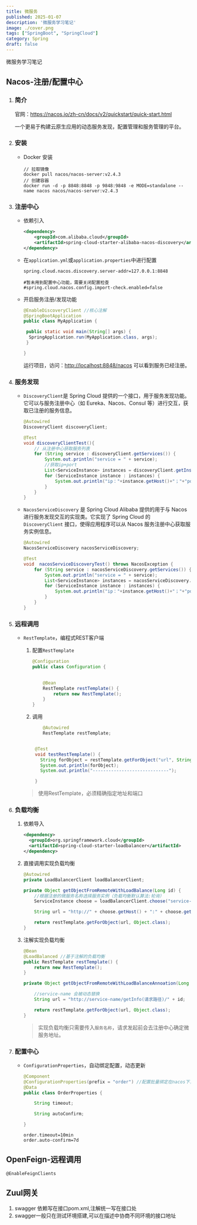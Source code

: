 ```yaml
---
title: 微服务
published: 2025-01-07
description: '微服务学习笔记'
image: ./cover.png
tags: ["SpringBoot", "SpringCloud"]
category: Spring
draft: false
---
```

微服务学习笔记
<!-- more -->

## Nacos-注册/配置中心

1. ### 简介

   官网：<https://nacos.io/zh-cn/docs/v2/quickstart/quick-start.html>

   一个更易于构建云原生应用的动态服务发现，配置管理和服务管理的平台。

2. ### 安装

   - Docker 安装

     ``` shell
     // 拉取镜像
     docker pull nacos/nacos-server:v2.4.3
     // 创建容器
     docker run -d -p 8848:8848 -p 9848:9848 -e MODE=standalone --name nacos nacos/nacos-server:v2.4.3
     
     ```

3. ### 注册中心

   - 依赖引入

     ```xml
     <dependency>
         <groupId>com.alibaba.cloud</groupId>
         <artifactId>spring-cloud-starter-alibaba-nacos-discovery</artifactId>
     </dependency>
     
     ```

   - 在`application.yml`或`application.properties`中进行配置

     ```properties
     spring.cloud.nacos.discovery.server-addr=127.0.0.1:8848
     
     #暂未用到配置中心功能，需要关闭配置检查
     #spring.cloud.nacos.config.import-check.enabled=false
     ```

   - 开启服务注册/发现功能

     ```java
     @EnableDiscoveryClient //核心注解
     @SpringBootApplication
     public class MyApplication {
     
      public static void main(String[] args) {
       SpringApplication.run(MyApplication.class, args);
      }
     
     }
     
     ```

     运行项目，访问：<http://localhost:8848/nacos> 可以看到服务已经注册。

4. ### 服务发现

   - `DiscoveryClient`是 Spring Cloud 提供的一个接口，用于服务发现功能。它可以与服务注册中心（如 Eureka、Nacos、Consul 等）进行交互，获取已注册的服务信息。

     ```java
     @Autowired
     DiscoveryClient discoveryClient;
     
     @Test
     void discoveryClientTest(){
         // 从注册中心获取服务列表
         for (String service : discoveryClient.getServices()) {
             System.out.println("service = " + service);
             //获取ip+port
             List<ServiceInstance> instances = discoveryClient.getInstances(service);
             for (ServiceInstance instance : instances) {
                 System.out.println("ip："+instance.getHost()+"；"+"port = " + instance.getPort());
             }
         }
     }
     
     ```

   - `NacosServiceDiscovery` 是 Spring Cloud Alibaba 提供的用于与 Nacos 进行服务发现交互的实现类。它实现了 Spring Cloud 的 `DiscoveryClient` 接口，使得应用程序可以从 Nacos 服务注册中心获取服务实例信息。

     ```java
     @Autowired
     NacosServiceDiscovery nacosServiceDiscovery;
     
     @Test
     void  nacosServiceDiscoveryTest() throws NacosException {
         for (String service : nacosServiceDiscovery.getServices()) {
             System.out.println("service = " + service);
             List<ServiceInstance> instances = nacosServiceDiscovery.getInstances(service);
             for (ServiceInstance instance : instances) {
                 System.out.println("ip："+instance.getHost()+"；"+"port = " + instance.getPort());
             }
         }
     }
     
     ```

5. ### 远程调用

   - `RestTemplate`，编程式REST客户端

     1. 配置`RestTemplate`

        ```java
        @Configuration
        public class Configuration {
        
           
            @Bean
            RestTemplate restTemplate() {
                return new RestTemplate();
            }
        }
        
        ```

     2. 调用

        ```java
            @Autowired
            RestTemplate restTemplate;
        
        
         @Test
         void testRestTemplate() {
           String forObject = restTemplate.getForObject("url", String.class);
           System.out.println(forObject);
           System.out.println("-----------------------------");
        
         }
        
        ```

     > 使用RestTemplate，必须精确指定地址和端口

6. ### 负载均衡

   1. 依赖导入

      ```xml
      <dependency>
        <groupId>org.springframework.cloud</groupId>
        <artifactId>spring-cloud-starter-loadbalancer</artifactId>
      </dependency>
      
      ```

   2. 直接调用实现负载均衡

      ```java
      @Autowired
      private LoadBalancerClient loadBalancerClient;
      
      private Object getObjectFromRemoteWithLoadBalance(Long id) {
          //根据注册的微服务名称选择服务实例（负载均衡默认算法:轮询）
          ServiceInstance choose = loadBalancerClient.choose("service-name");
      
          String url = "http://" + choose.getHost() + ":" + choose.getPort() + "/请求路径/" + id;
      
          return restTemplate.getForObject(url, Object.class);
      }
      ```

   3. 注解实现负载均衡

      ```java
      @Bean
      @LoadBalanced //基于注解的负载均衡
      public RestTemplate restTemplate() {
          return new RestTemplate();
      }
      ```

      ```java
      private Object getObjectFromRemoteWithLoadBalanceAnnoation(Long id) {
      
          //service-name 会被动态替换
          String url = "http://service-name/getInfo(请求路径)/" + id;
      
          return restTemplate.getForObject(url, Object.class);
      }
      ```

      > 实现负载均衡只需要传入`服务名称`，请求发起前会去注册中心确定微服务地址。

7. ### 配置中心

   - `ConfigurationProperties`，自动绑定配置，动态更新

     ```java
     @Component
     @ConfigurationProperties(prefix = "order") //配置批量绑定在nacos下，可以无需@RefreshScope就能实现自动刷新
     @Data
     public class OrderProperties {
     
         String timeout;
     
         String autoConfirm;
     
     }
     
     ```

     ```properties
     order.timeout=10min
     order.auto-confirm=7d
     ```

## OpenFeign-远程调用

```
@EnableFeignClients
```

## Zuul网关

1. swagger 依赖写在接口pom.xml,注解统一写在接口处
2. swagger一般只在测试环境搭建,可以在描述中协商不同环境的接口地址
